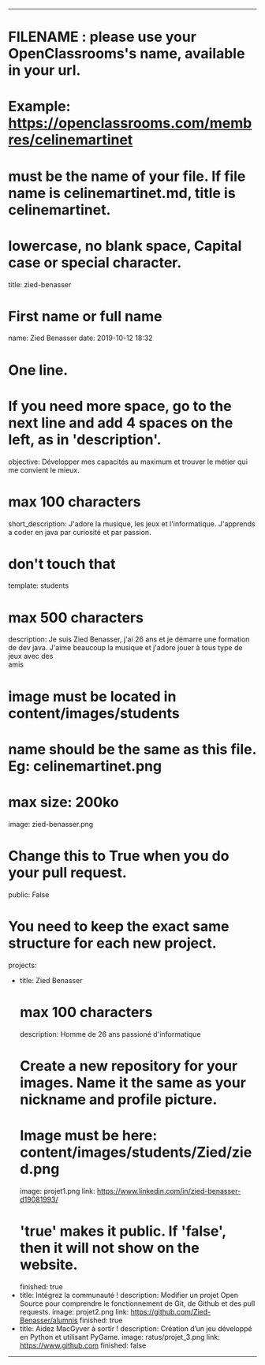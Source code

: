 ---

# FILENAME : please use your OpenClassrooms's name, available in your url.
# Example: https://openclassrooms.com/membres/celinemartinet
# must be the name of your file. If file name is celinemartinet.md, title is celinemartinet.
# lowercase, no blank space, Capital case or special character.
title: zied-benasser

# First name or full name
name: Zied Benasser
date: 2019-10-12 18:32

# One line.
# If you need more space, go to the next line and add 4 spaces on the left, as in 'description'.
objective: Développer mes capacités au maximum et trouver le métier qui me convient le mieux.

# max 100 characters
short_description:
    J'adore la musique, les jeux et l'informatique. J'apprends a coder en java par curiosité et par passion.
# don't touch that
template: students

# max 500 characters
description:
    Je suis Zied Benasser, j'ai 26 ans et je démarre une formation de dev java.
    J'aime beaucoup la musique et j'adore jouer à tous type de jeux avec des  
    amis   
	
# image must be located in content/images/students
# name should be the same as this file. Eg: celinemartinet.png
# max size: 200ko
image: zied-benasser.png

# Change this to True when you do your pull request.
public: False

# You need to keep the exact same structure for each new project.
projects:
  - title: Zied Benasser
    # max 100 characters
    description: Homme de 26 ans passioné d'informatique 
    # Create a new repository for your images. Name it the same as your nickname and profile picture.
    # Image must be here: content/images/students/Zied/zied.png
    image: projet1.png
    link: https://www.linkedin.com/in/zied-benasser-d19081993/
    # 'true' makes it public. If 'false', then it will not show on the website.
    finished: true
  - title: Intégrez la communauté !
    description: Modifier un projet Open Source pour comprendre le fonctionnement de Git, de Github et des pull requests.
    image: projet2.png
    link: https://github.com/Zied-Benasser/alumnis
    finished: true
  - title: Aidez MacGyver à sortir !
    description: Création d’un jeu développé en Python et utilisant PyGame.
    image: ratus/projet_3.png
    link: https://www.github.com
    finished: false
---